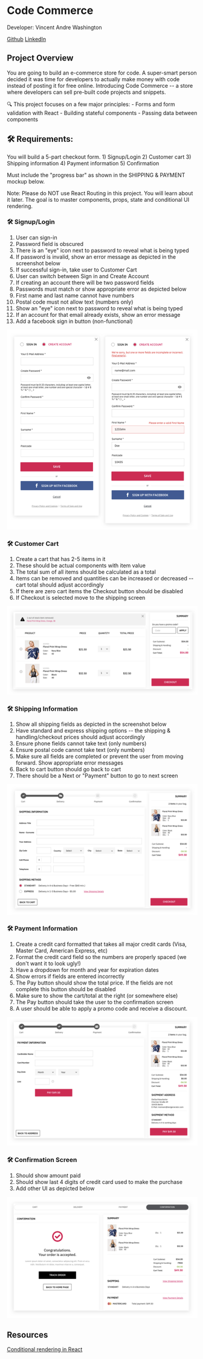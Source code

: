 # Code Commerce
Developer: Vincent Andre Washington

[Github](https://github.com/VWashingtonCoder)
[LinkedIn](https://www.linkedin.com/in/vincent-washington/)

## Project Overview
You are going to build an e-commerce store for code. A super-smart person decided it was time for developers to actually make money with code instead of posting it for free online. Introducing Code Commerce -- a store where developers can sell pre-built code projects and snippets.

🔍 This project focuses on a few major principles:
    - Forms and form validation with React
    - Building stateful components
    - Passing data between components

## 🛠 Requirements:
You will build a 5-part checkout form. 
    1) Signup/Login
    2) Customer cart
    3) Shipping information 
    4) Payment information
    5) Confirmation

Must include the "progress bar" as shown in the SHIPPING & PAYMENT mockup below.

Note: Please do NOT use React Routing in this project. You will learn about it later. The goal is to master components, props, state and conditional UI rendering.

### 🛠 Signup/Login
1) User can sign-in
2) Password field is obscured
3) There is an "eye" icon next to password to reveal what is being typed
4) If password is invalid, show an error message as depicted in the screenshot below
5) If successful sign-in, take user to Customer Cart
6) User can switch between Sign in and Create Account
7) If creating an account there will be two password fields
8) Passwords must match or show appropriate error as depicted below
9) First name and last name cannot have numbers
10) Postal code must not allow text (numbers only)
11) Show an "eye" icon next to password to reveal what is being typed
12) If an account for that email already exists, show an error message
13) Add a facebook sign in button (non-functional)

![Login/Signup Screen](./src/assets/mockups/login-signup-screen.png)

### 🛠 Customer Cart
1) Create a cart that has 2-5 items in it
2) These should be actual components with item value
3) The total sum of all items should be calculated as a total
4) Items can be removed and quantities can be increased or decreased -- cart total should adjust accordingly
5) If there are zero cart items the Checkout button should be disabled
6) If Checkout is selected move to the shipping screen

![Cart Screen](./src/assets/mockups/cart-screen.png)

### 🛠 Shipping Information
1) Show all shipping fields as depicted in the screenshot below
2) Have standard and express shipping options -- the shipping & handling/checkout prices should adjust accordingly
3) Ensure phone fields cannot take text (only numbers)
4) Ensure postal code cannot take text (only numbers)
5) Make sure all fields are completed or prevent the user from moving forward. Show appropriate error messages
6) Back to cart button should go back to cart
7) There should be a Next or "Payment" button to go to next screen

![Shipping Screen](./src/assets/mockups/shipping-screen.png)

### 🛠 Payment Information
1) Create a credit card formatted that takes all major credit cards (Visa, Master Card, American Express, etc)
2) Format the credit card field so the numbers are properly spaced (we don't want it to look ugly!)
3) Have a dropdown for month and year for expiration dates
4) Show errors if fields are entered incorrectly
5) The Pay button should show the total price. If the fields are not complete this button should be disabled
6) Make sure to show the cart/total at the right (or somewhere else)
7) The Pay button should take the user to the confirmation screen
8) A user should be able to apply a promo code and receive a discount.

![Payment Screen](./src/assets/mockups/payment-screen.png)

### 🛠 Confirmation Screen
1) Should show amount paid
2) Should show last 4 digits of credit card used to make the purchase
3) Add other UI as depicted below

![Confirmation Screen](./src/assets/mockups/confirmation-screen.png)

## Resources
[Conditional rendering in React](https://jason-brewer.medium.com/conditional-rendering-react-1108159cf998?source=friends_link&sk=d3674b5675a8e3c15ad3035a32a6da12)